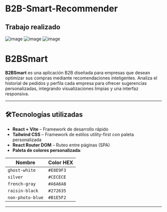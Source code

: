 # B2B-Smart-Recommender
## Trabajo realizado
![image](https://github.com/user-attachments/assets/891835ae-a383-4d66-9c19-6047a86a5da0)
![image](https://github.com/user-attachments/assets/090d5809-c219-4de6-bdf8-ee58d48d228f)
![image](https://github.com/user-attachments/assets/ddc534f2-c1bb-4421-9f16-5e2594820b2a)




# B2BSmart

**B2BSmart** es una aplicación B2B diseñada para empresas que desean optimizar sus compras mediante recomendaciones inteligentes. Analiza el historial de pedidos y perfila cada empresa para ofrecer sugerencias personalizadas, integrando visualizaciones limpias y una interfaz responsiva.

---

## 🛠Tecnologías utilizadas

- **React + Vite** – Framework de desarrollo rápido
- **Tailwind CSS** – Framework de estilos utility-first con paleta personalizada
- **React Router DOM** – Ruteo entre páginas (SPA)
- **Paleta de colores personalizada**:

| Nombre             | Color HEX |
|--------------------|-----------|
| `ghost-white`      | `#E8E9F3` |
| `silver`           | `#CECECE` |
| `french-gray`      | `#A6A6A8` |
| `raisin-black`     | `#272635` |
| `non-photo-blue`   | `#B1E5F2` |

---
